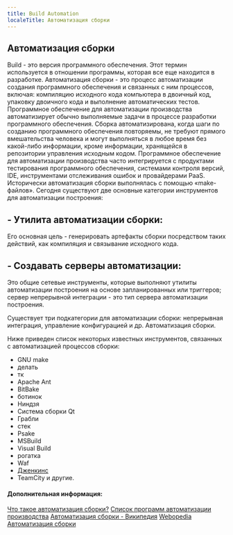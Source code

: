 ```yaml
---
title: Build Automation
localeTitle: Автоматизация сборки
---
```

## Автоматизация сборки

Build - это версия программного обеспечения. Этот термин используется в отношении программы, которая все еще находится в разработке. Автоматизация сборки - это процесс автоматизации создания программного обеспечения и связанных с ним процессов, включая: компиляцию исходного кода компьютера в двоичный код, упаковку двоичного кода и выполнение автоматических тестов. Программное обеспечение для автоматизации производства автоматизирует обычно выполняемые задачи в процессе разработки программного обеспечения. Сборка автоматизирована, когда шаги по созданию программного обеспечения повторяемы, не требуют прямого вмешательства человека и могут выполняться в любое время без какой-либо информации, кроме информации, хранящейся в репозитории управления исходным кодом. Программное обеспечение для автоматизации производства часто интегрируется с продуктами тестирования программного обеспечения, системами контроля версий, IDE, инструментами отслеживания ошибок и провайдерами PaaS. Исторически автоматизация сборки выполнялась с помощью «make-файлов». Сегодня существуют две основные категории инструментов для автоматизации построения:

## \- Утилита автоматизации сборки:

Его основная цель - генерировать артефакты сборки посредством таких действий, как компиляция и связывание исходного кода.

## \- Создавать серверы автоматизации:

Это общие сетевые инструменты, которые выполняют утилиты автоматизации построения на основе запланированных или триггеров; сервер непрерывной интеграции - это тип сервера автоматизации построения.

Существует три подкатегории для автоматизации сборки: непрерывная интеграция, управление конфигурацией и др. Автоматизация сборки.

Ниже приведен список некоторых известных инструментов, связанных с автоматизацией процессов сборки:

*   GNU make
*   делать
*   тк
*   Apache Ant
*   BitBake
*   ботинок
*   Ниндзя
*   Система сборки Qt
*   Грабли
*   стек
*   Psake
*   MSBuild
*   Visual Build
*   рогатка
*   Waf
*   [Дженкинс](https://jenkins.io/)
*   TeamCity и другие.

#### Дополнительная информация:

[Что такое автоматизация сборки?](https://www.agilealliance.org/glossary/automated-build/#q=~(filters~(postType~(~'page~'post~'aa_book~'aa_event_session~'aa_glossary~'aa_organizations~'aa_research_paper~'aa_video)~tags~(~'automated*20build))~searchTerm~'~sort~false~sortDirection~'asc~page~1)) [Список программ автоматизации производства](https://en.m.wikipedia.org/wiki/List_of_build_automation_software) [Автоматизация сборки - Википедия](https://en.m.wikipedia.org/wiki/Build_automation) [Webopedia](https://www.webopedia.com/TERM/B/build.html) [Автоматизация сборки](https://www.g2crowd.com/categories/build-automation)